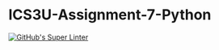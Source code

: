 # ICS3U-Assignment-7-Python

[![GitHub's Super Linter](https://github.com/sydneykuhn/ICS3U-Assignment-7-Python/workflows/GitHub's%20Super%20Linter/badge.svg)](https://github.com/sydneykuhn/ICS3U-Assignment-7-Python)
